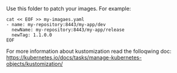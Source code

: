 Use this folder to patch your images.
For example:
```
cat << EOF >> my-imagaes.yaml
- name: my-repository:8443/my-app/dev
  newName: my-repository:8443/my-app/release
  newTag: 1.1.0.0
EOF
```

For more information about kustomization read the folloqwing doc:
https://kubernetes.io/docs/tasks/manage-kubernetes-objects/kustomization/
